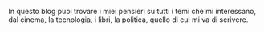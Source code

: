 In questo blog puoi trovare i miei pensieri su tutti i temi che mi interessano, dal cinema, la tecnologia, i libri, la politica, quello di cui mi va di scrivere.